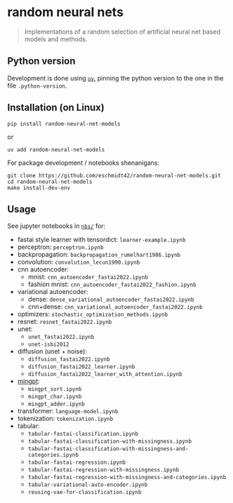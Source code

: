 # random neural nets

> Implementations of a random selection of artificial neural net based models and methods.

## Python version

Development is done using [`uv`](https://docs.astral.sh/uv/getting-started/installation/), pinning the python version to the one in the file `.python-version`.

## Installation (on Linux)

```shell
pip install random-neural-net-models
```

or

```shell
uv add random-neural-net-models
```

For package development / notebooks shenanigans:

```shell
git clone https://github.com/eschmidt42/random-neural-net-models.git
cd random-neural-net-models
make install-dev-env
```


## Usage

See jupyter notebooks in [`nbs/`](https://github.com/eschmidt42/random-neural-net-models/tree/main/nbs) for:
* fastai style learner with tensordict: `learner-example.ipynb`
* perceptron: `perceptron.ipynb`
* backpropagation: `backpropagation_rumelhart1986.ipynb`
* convolution: `convolution_lecun1990.ipynb`
* cnn autoencoder:
    * mnist: `cnn_autoencoder_fastai2022.ipynb`
    * fashion mnist: `cnn_autoencoder_fastai2022_fashion.ipynb`
* variational autoencoder:
    * dense: `dense_variational_autoencoder_fastai2022.ipynb`
    * cnn+dense: `cnn_variational_autoencoder_fastai2022.ipynb`
* optimizers: `stochastic_optimization_methods.ipynb`
* resnet: `resnet_fastai2022.ipynb`
* unet:
    * `unet_fastai2022.ipynb`
    * `unet-isbi2012`
* diffusion (unet + noise):
  * `diffusion_fastai2022.ipynb`
  * `diffusion_fastai2022_learner.ipynb`
  * `diffusion_fastai2022_learner_with_attention.ipynb`
* [mingpt](https://github.com/karpathy/minGPT):
    * `mingpt_sort.ipynb`
    * `mingpt_char.ipynb`
    * `mingpt_adder.ipynb`
* transformer: `language-model.ipynb`
* tokenization: `tokenization.ipynb`
* tabular:
  * `tabular-fastai-classification.ipynb`
  * `tabular-fastai-classification-with-missingness.ipynb`
  * `tabular-fastai-classification-with-missingness-and-categories.ipynb`
  * `tabular-fastai-regression.ipynb`
  * `tabular-fastai-regression-with-missingness.ipynb`
  * `tabular-fastai-regression-with-missingness-and-categories.ipynb`
  * `tabular-variational-auto-encoder.ipynb`
  * `reusing-vae-for-classification.ipynb`
